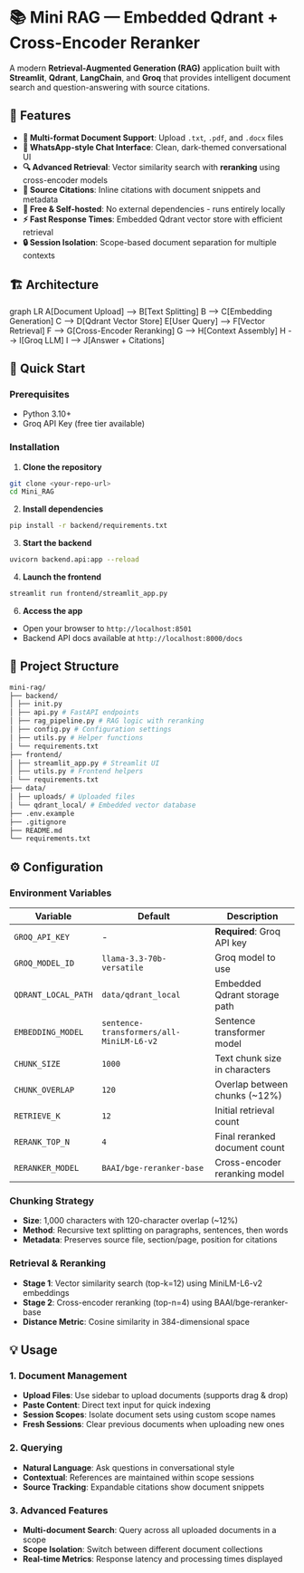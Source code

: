 # 📚 Mini RAG — Embedded Qdrant + Cross-Encoder Reranker

A modern **Retrieval-Augmented Generation (RAG)** application built with **Streamlit**, **Qdrant**, **LangChain**, and **Groq** that provides intelligent document search and question-answering with source citations.

## 🎯 Features

- **📄 Multi-format Document Support**: Upload `.txt`, `.pdf`, and `.docx` files
- **💬 WhatsApp-style Chat Interface**: Clean, dark-themed conversational UI
- **🔍 Advanced Retrieval**: Vector similarity search with **reranking** using cross-encoder models
- **🎯 Source Citations**: Inline citations with document snippets and metadata
- **🚀 Free & Self-hosted**: No external dependencies - runs entirely locally
- **⚡ Fast Response Times**: Embedded Qdrant vector store with efficient retrieval
- **🔒 Session Isolation**: Scope-based document separation for multiple contexts

## 🏗️ Architecture
graph LR
A[Document Upload] --> B[Text Splitting]
B --> C[Embedding Generation]
C --> D[Qdrant Vector Store]
E[User Query] --> F[Vector Retrieval]
F --> G[Cross-Encoder Reranking]
G --> H[Context Assembly]
H --> I[Groq LLM]
I --> J[Answer + Citations]


## 🚀 Quick Start

### Prerequisites
- Python 3.10+
- Groq API Key (free tier available)

### Installation

1. **Clone the repository**
```bash
git clone <your-repo-url>
cd Mini_RAG
```

2. **Install dependencies**
```bash
pip install -r backend/requirements.txt
```

3. **Start the backend**
```bash
uvicorn backend.api:app --reload
```

4. **Launch the frontend**
```bash 
streamlit run frontend/streamlit_app.py
```

6. **Access the app**
- Open your browser to `http://localhost:8501`
- Backend API docs available at `http://localhost:8000/docs`

## 📁 Project Structure
```bash 
mini-rag/
├── backend/
│ ├── init.py
│ ├── api.py # FastAPI endpoints
│ ├── rag_pipeline.py # RAG logic with reranking
│ ├── config.py # Configuration settings
│ ├── utils.py # Helper functions
│ └── requirements.txt
├── frontend/
│ ├── streamlit_app.py # Streamlit UI
│ ├── utils.py # Frontend helpers
│ └── requirements.txt
├── data/
│ ├── uploads/ # Uploaded files
│ └── qdrant_local/ # Embedded vector database
├── .env.example
├── .gitignore
├── README.md
└── requirements.txt
```


## ⚙️ Configuration

### Environment Variables

| Variable | Default | Description |
|----------|---------|-------------|
| `GROQ_API_KEY` | - | **Required**: Groq API key |
| `GROQ_MODEL_ID` | `llama-3.3-70b-versatile` | Groq model to use |
| `QDRANT_LOCAL_PATH` | `data/qdrant_local` | Embedded Qdrant storage path |
| `EMBEDDING_MODEL` | `sentence-transformers/all-MiniLM-L6-v2` | Sentence transformer model |
| `CHUNK_SIZE` | `1000` | Text chunk size in characters |
| `CHUNK_OVERLAP` | `120` | Overlap between chunks (~12%) |
| `RETRIEVE_K` | `12` | Initial retrieval count |
| `RERANK_TOP_N` | `4` | Final reranked document count |
| `RERANKER_MODEL` | `BAAI/bge-reranker-base` | Cross-encoder reranking model |

### Chunking Strategy
- **Size**: 1,000 characters with 120-character overlap (~12%)
- **Method**: Recursive text splitting on paragraphs, sentences, then words
- **Metadata**: Preserves source file, section/page, position for citations

### Retrieval & Reranking
- **Stage 1**: Vector similarity search (top-k=12) using MiniLM-L6-v2 embeddings
- **Stage 2**: Cross-encoder reranking (top-n=4) using BAAI/bge-reranker-base
- **Distance Metric**: Cosine similarity in 384-dimensional space

## 💡 Usage

### 1. Document Management
- **Upload Files**: Use sidebar to upload documents (supports drag & drop)
- **Paste Content**: Direct text input for quick indexing
- **Session Scopes**: Isolate document sets using custom scope names
- **Fresh Sessions**: Clear previous documents when uploading new ones

### 2. Querying
- **Natural Language**: Ask questions in conversational style
- **Contextual**: References are maintained within scope sessions
- **Source Tracking**: Expandable citations show document snippets

### 3. Advanced Features
- **Multi-document Search**: Query across all uploaded documents in a scope
- **Scope Isolation**: Switch between different document collections
- **Real-time Metrics**: Response latency and processing times displayed


